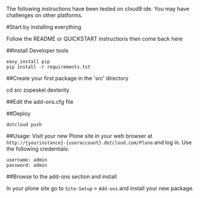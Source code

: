 The following instructions have been tested on cloud9 ide. 
You may have challenges on other platforms.


#Start by installing everything

Follow the README or QUICKSTART instructions then come back here

##Install Developer tools

    easy_install pip
    pip install -r requirements.txt

##Create your first package in the 'src' directory

   cd src
   zopeskel dexterity

##Edit the add-ons.cfg file


##Deploy

    dotcloud push

##Usage:
Visit your new Plone site in your web browser at
`http://{yourinstance}-{useraccount}.dotcloud.com/Plone` and log in.
Use the following credentials:

    username: admin
    password: admin

##Browse to the add-ons section and install

In your plone site go to `Site-Setup` > `Add-ons` and install your new package.

